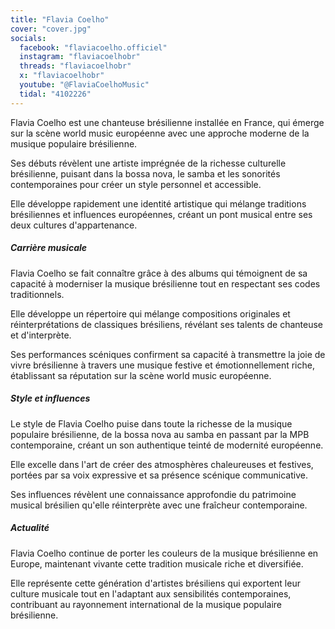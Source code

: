 ```yaml
---
title: "Flavia Coelho"
cover: "cover.jpg"
socials:
  facebook: "flaviacoelho.officiel"
  instagram: "flaviacoelhobr"
  threads: "flaviacoelhobr"
  x: "flaviacoelhobr"
  youtube: "@FlaviaCoelhoMusic"
  tidal: "4102226"
---
```


Flavia Coelho est une chanteuse brésilienne installée en France, qui émerge sur la scène world music européenne avec une
approche moderne de la musique populaire brésilienne.

Ses débuts révèlent une artiste imprégnée de la richesse culturelle brésilienne, puisant dans la bossa nova, le samba et
les sonorités contemporaines pour créer un style personnel et accessible.

Elle développe rapidement une identité artistique qui mélange traditions brésiliennes et influences européennes, créant
un pont musical entre ses deux cultures d'appartenance.

##### Carrière musicale

Flavia Coelho se fait connaître grâce à des albums qui témoignent de sa capacité à moderniser la musique brésilienne
tout en respectant ses codes traditionnels.

Elle développe un répertoire qui mélange compositions originales et réinterprétations de classiques brésiliens, révélant
ses talents de chanteuse et d'interprète.

Ses performances scéniques confirment sa capacité à transmettre la joie de vivre brésilienne à travers une musique
festive et émotionnellement riche, établissant sa réputation sur la scène world music européenne.

##### Style et influences

Le style de Flavia Coelho puise dans toute la richesse de la musique populaire brésilienne, de la bossa nova au samba en
passant par la MPB contemporaine, créant un son authentique teinté de modernité européenne.

Elle excelle dans l'art de créer des atmosphères chaleureuses et festives, portées par sa voix expressive et sa présence
scénique communicative.

Ses influences révèlent une connaissance approfondie du patrimoine musical brésilien qu'elle réinterprète avec une
fraîcheur contemporaine.

##### Actualité

Flavia Coelho continue de porter les couleurs de la musique brésilienne en Europe, maintenant vivante cette tradition
musicale riche et diversifiée.

Elle représente cette génération d'artistes brésiliens qui exportent leur culture musicale tout en l'adaptant aux
sensibilités contemporaines, contribuant au rayonnement international de la musique populaire brésilienne.
